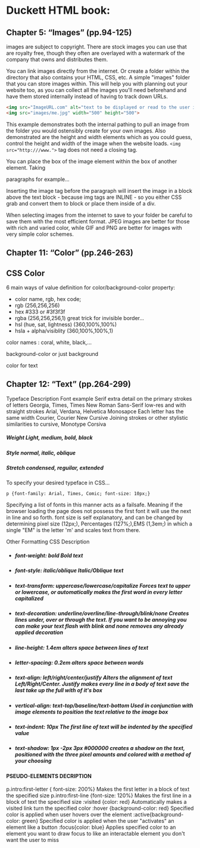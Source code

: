  # Duckett HTML book:

## Chapter 5: “Images” (pp.94-125)

images are subject to copyright. There are stock images you can use that are royalty free, though they often are overlayed with a watermark of the company that owns and distributes them.

You can link images directly from the internet. Or create a folder within the directory that also contains your HTML, CSS, etc. A simple "images" folder that you can store images within. This will help you with planning out your website too, as you can collect all the images you'll need beforehand and have them stored internally instead of having to track down URLs.

```html
<img src="ImageURL.com" alt="text to be displayed or read to the user if the image is unable to be displayed or seen" title="additional info displayed to the user when image is hovered over" />
<img src="images/me.jpg" width="500" height="500">
```
 
This example demonstrates both the internal pathing to pull an image from the folder you would ostensibly create for your own images. Also demonstrated are the height and width elements which as you could guess, control the height and width of the image when the website loads.
``` <img src="http:///www."> ``` tag does not need a closing tag.

You can place the box of the image element within the box of another element. Taking <p> paragraphs for example...

Inserting the image tag before the paragraph will insert the image in a block above the text block - because img tags are INLINE - so you either CSS grab and convert them to block or place them inside of a div.

When selecting images from the internet to save to your folder be careful to save them with the most efficient format. JPEG images are better for those with rich and varied color, while GIF and PNG are better for images with very simple color schemes.

## Chapter 11: “Color” (pp.246-263)

## CSS Color

6 main ways of value definition for color/background-color property:

+ color name, rgb, hex code;
+ rgb (256,256,256)
+ hex #333 or #3f3f3f
+ rgba (256,256,256,1) great trick for invisible border...
+ hsl (hue, sat, lightness) (360,100%,100%)
+ hsla + alpha/visiblity (360,100%,100%,1)

color names : coral, white, black,...

background-color or just background

color for text


## Chapter 12: “Text” (pp.264-299)

Typeface	Description	Font example
Serif	extra detail on the primary strokes of letters	Georgia, Times, Times New Roman
Sans-Serif	low-res and with straight strokes	Arial, Verdana, Helvetica
Monosapce	Each letter has the same width	Courier, Courier New
Cursive	Joining strokes or other stylistic similarities to cursive, Monotype Corsiva
##### Weight	Light, medium, bold, black	
##### Style	normal, italic, oblique	
##### Stretch	condensed, reguilar, extended	
To specify your desired typeface in CSS...

```p {font-family: Arial, Times, Comic; font-size: 10px;}```

Specifying a list of fonts in this manner acts as a failsafe. Meaning if the browser loading the page does not possess the first font it will use the next in line and so forth. font size is self explanatory, and can be changed by determining pixel size (12px;), Percentages (127%;),EMS (1,3em;) in which a single "EM" is the letter 'm' and scales text from there.

Other Formatting CSS	Description
+ ##### font-weight: bold	Bold text
+ ##### font-style: italic/oblique	Italic/Oblique text
+ ##### text-transform: uppercase/lowercase/capitalize	Forces text to upper or lowercase, or automatically makes the first word in every letter capitalized
+ ##### text-decoration: underline/overline/line-through/blink/none	Creates lines under, over or through the text. If you want to be annoying you can make your text flash with blink and none removes any already applied decoration
+ ##### line-height: 1.4em	alters space between lines of text
+ ##### letter-spacing: 0.2em	alters space between words
+ ##### text-align: left/right/center/justify	Alters the alignment of text Left/Right/Center. Justify makes every line in a body of text save the last take up the full with of it's box
+ ##### vertical-align: text-top/baseline/text-bottom	Used in conjunction with image elements to position the text relative to the image box
+ ##### text-indent: 10px	The first line of text will be indented by the specified value
+ ##### text-shadow: 1px -2px 3px #000000	creates a shadow on the text, positioned with the three pixel amounts and colored with a method of your choosing

#### PSEUDO-ELEMENTS	DECRIPTION
p.intro:first-letter { font-size: 200%}	Makes the first letter in a block of text the specified size
p.intro:first-line {font-size: 120%}	Makes the first line in a block of text the specified size
:visited {color: red}	Automatically makes a visited link turn the specified color
:hover {background-color: red}	Specified color is applied when user hovers over the element
:active{background-color: green}	Specified color is applied when the user "activates" an element like a button
:focus{color: blue}	Applies specified color to an element you want to draw focus to like an interactable element you don't want the user to miss